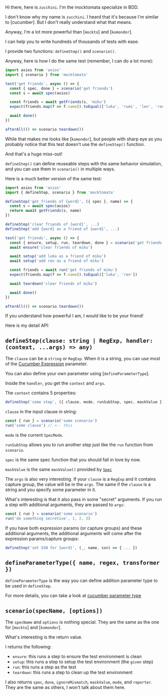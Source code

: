 Hi there, here is `zucchini`.
I'm the mocktomata specialize in BDD.

I don't know why my name is `zucchini`.
I heard that it's because I'm similar to [cucumber].
But I don't really understand what that means.

Anyway, I'm a lot more powerful than [`mockto`] and [`komondor`].

I can help you to write hundreds of thousands of tests with ease.

I provide two functions: `defineStep()` and `scenario()`.

Anyway, here is how I do the same test (remember, I can do a lot more):

```ts
import axios from 'axios'
import { scenario } from 'mocktomata'

test('get friends', async () => {
  const { spec, done } = scenario('get friends')
  const s = await spec(axios)

  const friends = await getFriends(s, 'miku')
  expect(friends.map(f => f.name)).toEqual(['luka', 'rumi', 'len', 'ren'])

  await done()
})

afterAll(() => scenario.teardown())
```

While that makes me looks like [`komondor`],
but people with sharp eye as you probably notice that this test doesn't use the `defineStep()` function.

And that's a huge miss-out!

`defineStep()` can define reuseable steps with the same behavior simulation,
and you can use them in `scenario()` in multiple ways.

Here is a much better version of the same test:

```ts
import axios from 'axios'
import { defineStep, scenario } from 'mocktomata'

defineStep('get friends of {word}', ({ spec }, name) => {
  const s = await spec(axios)
  return await getFriends(s, name)
})

defineStep('clear friends of {word}', ...)
defineStep('add {word} as a friend of {word}', ...)

test('get friends', async () => {
  const { ensure, setup, run, teardown, done } = scenario('get friends')
  await ensure('clear friends of miku')

  await setup('add luka as a friend of miku')
  await setup('add ren as a friend of miku')

  const friends = await run('get friends of miku')
  expect(friends.map(f => f.name)).toEqual(['luka', 'ren'])

  await teardown('clear friends of miku')

  await done()
})

afterAll(() => scenario.teardown())
```

If you understand how powerful I am,
I would like to be your friend!

Here is my detail API:


## `defineStep(clause: string | RegExp, handler: (context, ...args) => any)`

The `clause` can be a `string` or `RegExp`.
When it is a string, you can use most of the [Cucumber Expression][cucumber-expression] parameter.

You can also define your own parameter using [`defineParameterType`].

Inside the `handler`, you get the `context` and `args`.

The `context` contains 5 properties:

```ts
defineStep('some step', ({ clause, mode, runSubStep, spec, maskValue }) => { ... })
```

`clause` in the input clause in string:

```ts
const { run } = scenario('some scenario')
run('some clause') // <-- this
```

`mode` is the current `SpecMode`.

`runSubStep` allows you to run another step just like the `run` function from `scenario`.

`spec` is the same spec function that you should fall in love by now.

`maskValue` is the same `maskValue()` provided by [`Spec`][spec]


The `args` is also very interesting.
If your `clause` is a `RegExp` and it contains capture group, the value will be in the `args`.
The same if the `clause` is a string and you specify some parameter in it.

What's interesting is that it also pass in some "secret" arguments.
If you run a step with additional arguments, they are passed to `args`:

```ts
const { run } = scenario('some scenario')
run('do something secretive', 1, 2, 3)
```

If you have both expression params (or capture groups) and these additional arguments,
the additional arguments will come after the expression params/capture groups:

```ts
defineStep('set SSN for {word}', (_, name, ssn) => { ... })
```

## `defineParameterType({ name, regex, transformer })`

`defineParameterType` is the way you can define addition parameter type to be used in `defineStep`.

For more details, you can take a look at [cucumber parameter type][cucumber-parameter-type]

## `scenario(specName, [options])`

The `specName` and `options` is nothing special.
They are the same as the one for [`mockto`] and [`komondor`].

What's interesting is the return value.

I returns the following:

- `ensure`: this runs a step to ensure the test environment is clean
- `setup`: this runs a step to setup the test environment (the `given` step)
- `run`: this runs a step as the test
- `teardown`: this runs a step to clean up the test environment

I also returns `spec`, `done`, `ignoreMismatch`, `maskValue`, `mode`, and `reporter`.
They are the same as others, I won't talk about them here.

[cucumber-expression]: https://github.com/cucumber/cucumber-expressions
[spec]: ./spec.md
[cucumber-parameter-type]: https://github.com/cucumber/cucumber-expressions#custom-parameter-types
